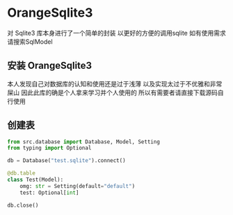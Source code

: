 # OrangeSqlite3
对 Sqlite3 库本身进行了一个简单的封装
以更好的方便的调用sqlite
如有使用需求请搜索SqlModel

## 安装 OrangeSqlite3

本人发现自己对数据库的认知和使用还是过于浅薄
以及实现太过于不优雅和非常屎山
因此此库的确是个人拿来学习并个人使用的
所以有需要者请直接下载源码自行使用

## 创建表
```py
from src.database import Database, Model, Setting
from typing import Optional

db = Database("test.sqlite").connect()

@db.table
class Test(Model):
    omg: str = Setting(default="default")
    test: Optional[int]

db.close()
```
